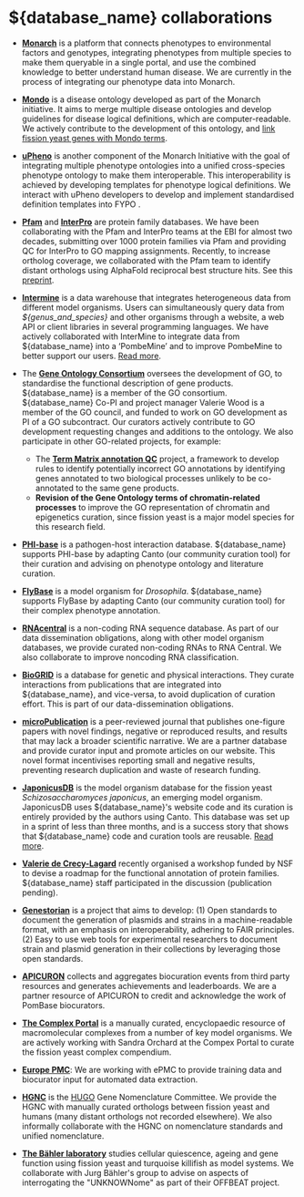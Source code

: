 # ${database_name} collaborations

- **[Monarch](https://monarchinitiative.org/)** is a platform that connects phenotypes to environmental factors and genotypes, integrating phenotypes from multiple species to make them queryable in a single portal, and use the combined knowledge to better understand human disease. We are currently in the process of integrating our phenotype data into Monarch.

- **[Mondo](https://mondo.monarchinitiative.org/)** is a disease ontology developed as part of the Monarch initiative. It aims to merge multiple disease ontologies and develop guidelines for disease logical definitions, which are computer-readable. We actively contribute to the development of this ontology, and [link fission yeast genes with Mondo terms](/documentation/disease-association).

- **[uPheno](https://obofoundry.org/ontology/upheno.html)** is another component of the Monarch Initiative with the goal of integrating multiple phenotype ontologies into a unified cross-species phenotype ontology to make them interoperable. This interoperability is achieved by developing templates for phenotype logical definitions. We interact with uPheno developers to develop and implement standardised definition templates into FYPO .

- **[Pfam](https://pfam.xfam.org/)** and **[InterPro](https://www.ebi.ac.uk/interpro/)** are protein family databases. We have been collaborating with the Pfam and InterPro teams at the EBI for almost two decades, submitting over 1000 protein families via Pfam and providing QC for InterPro to GO mapping assignments. Recently, to increase ortholog coverage, we collaborated with the Pfam team to identify distant orthologs using AlphaFold reciprocal best structure hits. See this [preprint](https://doi.org/10.1101/2022.07.04.498216).

- **[Intermine](http://intermine.org/)** is a data warehouse that integrates heterogeneous data from different model organisms. Users can simultaneously query data from *${genus_and_species}* and other organisms through a website, a web API or client libraries in several programming languages. We have actively collaborated with InterMine to integrate data from ${database_name} into a ‘PombeMine’ and to improve PombeMine to better support our users. [Read more](https://www.pombase.org/pombemine).

- The [**Gene Ontology Consortium**](http://geneontology.org/) oversees the development of GO, to standardise the functional description of gene products. ${database_name} is a member of the GO consortium. ${database_name} Co-PI and project manager Valerie Wood is a member of the GO council, and funded to work on GO development as PI of a GO subcontract. Our curators actively contribute to GO development requesting changes and additions to the ontology. We also participate in other GO-related projects, for example:

  - The [**Term Matrix annotation QC**](https://www.ncbi.nlm.nih.gov/pmc/articles/PMC7536087/) project, a framework to develop rules to identify potentially incorrect GO annotations by identifying genes annotated to two biological processes unlikely to be co-annotated to the same gene products.
  - **Revision of the Gene Ontology terms of chromatin-related processes** to improve the GO representation of chromatin and epigenetics curation, since fission yeast is a major model species for this research field.

<!--- Hacky space -->
<div></div>

- **[PHI-base](http://www.phi-base.org/)** is a pathogen-host interaction database. ${database_name} supports PHI-base by adapting Canto (our community curation tool) for their curation and advising on phenotype ontology and literature curation.

- **[FlyBase](https://flybase.org/)** is a model organism for *Drosophila*. ${database_name} supports FlyBase by adapting Canto (our community curation tool) for their complex phenotype annotation.

- [**RNAcentral**](https://rnacentral.org/) is a non-coding RNA sequence database. As part of our data dissemination obligations, along with other model organism databases, we provide curated non-coding RNAs to RNA Central. We also collaborate to improve noncoding RNA classification.

- [**BioGRID**](https://thebiogrid.org/) is a database for genetic and physical interactions. They curate interactions from publications that are integrated into ${database_name}, and vice-versa, to avoid duplication of curation effort. This is part of our data-dissemination obligations.

- [**microPublication**](https://www.micropublication.org/) is a peer-reviewed journal that publishes one-figure papers with novel findings, negative or reproduced results, and results that may lack a broader scientific narrative. We are a partner database and provide curator input and promote articles on our website. This novel format incentivises reporting small and negative results, preventing research duplication and waste of research funding.

- [**JaponicusDB**](https://www.japonicusdb.org/) is the model organism database for the fission yeast *Schizosaccharomyces japonicus*, an emerging model organism. JaponicusDB uses ${database_name}'s website code and its curation is entirely provided by the authors using Canto. This database was set up in a sprint of less than three months, and is a success story that shows that ${database_name} code and curation tools are reusable. [Read more](https://academic.oup.com/genetics/article/220/4/iyab223/6481558).

- [**Valerie de Crecy-Lagard**](https://orcid.org/0000-0002-9955-3785) recently organised a workshop funded by NSF to devise a roadmap for the functional annotation of protein families. ${database_name} staff participated in the discussion (publication pending).

- [**Genestorian**](https://www.genestorian.org/) is a project that aims to develop: (1) Open standards to document the generation of plasmids and strains in a machine-readable format, with an emphasis on interoperability, adhering to FAIR principles. (2) Easy to use web tools for experimental researchers to document strain and plasmid generation in their collections by leveraging those open standards.

- [**APICURON**](https://www.apicuron.org/) collects and aggregates
  biocuration events from third party resources and generates
  achievements and leaderboards.  We are a partner resource of
  APICURON to credit and acknowledge the work of PomBase
  biocurators.

- [**The Complex Portal**](https://www.ebi.ac.uk/complexportal/home) is a
  manually curated, encyclopaedic resource of macromolecular complexes
  from a number of key model organisms.  We are actively working with
  Sandra Orchard at the Compex Portal to curate the fission yeast
  complex compendium.

- [**Europe PMC**](https://europepmc.org/): We are working with ePMC to
  provide training data and biocurator input for automated data
  extraction.

- [**HGNC**](https://www.genenames.org/) is the
  [HUGO](https://www.hugo-international.org/) Gene Nomenclature
  Committee.  We provide the HGNC with manually curated orthologs
  between fission yeast and humans (many distant orthologs not
  recorded elsewhere).  We also informally collaborate with the HGNC
  on nomenclature standards and unified nomenclature.

- [**The Bähler laboratory**](https://bahlerlab.info/) studies cellular
  quiescence, ageing and gene function using fission yeast and
  turquoise killifish as model systems.  We collaborate with Jurg
  Bähler's group to advise on aspects of interrogating the
  "UNKNOWNome" as part of their OFFBEAT project.
